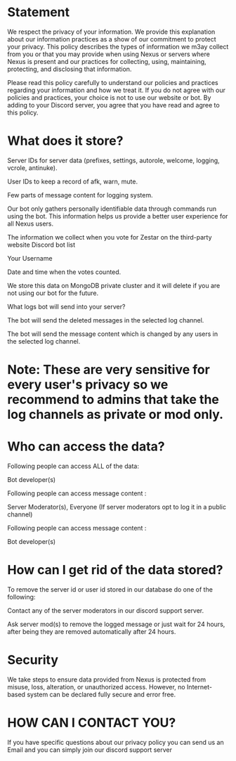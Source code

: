 # Statement

We respect the privacy of your information. We provide this explanation about our information practices as a show of our commitment to protect your privacy. This policy describes the types of information we m3ay collect from you or that you may provide when using Nexus or servers where Nexus is present and our practices for collecting, using, maintaining, protecting, and disclosing that information.

Please read this policy carefully to understand our policies and practices regarding your information and how we treat it. If you do not agree with our policies and practices, your choice is not to use our website or bot. By adding 
to your Discord server, you agree that you have read and agree to this policy.

# What does it store?

Server IDs for server data (prefixes, settings, autorole, welcome, logging, vcrole, antinuke).

User IDs to keep a record of afk, warn, mute.

Few parts of message content for logging system.

Our bot only gathers personally identifiable data through commands run using the bot. This information helps us provide a better user experience for all Nexus users.

The information we collect when you vote for Zestar on the third-party website Discord bot list

Your Username

Date and time when the votes counted.

We store this data on MongoDB private cluster and it will delete if you are not using our bot for the future.

What logs bot will send into your server?

The bot will send the deleted messages in the selected log channel.

The bot will send the message content which is changed by any users in the selected log channel.

# Note: These are very sensitive for every user's privacy so we recommend to admins that take the log channels as private or mod only.

# Who can access the data?

Following people can access ALL of the data:

Bot developer(s)

Following people can access message content :

Server Moderator(s), Everyone (If server moderators opt to log it in a public channel)

Following people can access message content :

Bot developer(s)

# How can I get rid of the data stored?

To remove the server id or user id stored in our database do one of the following:

Contact any of the server moderators in our discord support server.

Ask server mod(s) to remove the logged message or just wait for 24 hours, after being they are removed automatically after 24 hours.

# Security

We take steps to ensure data provided from Nexus is protected from misuse, loss, alteration, or unauthorized access. However, no Internet-based system can be declared fully secure and error free. 

# HOW CAN I CONTACT YOU?

If you have specific questions about our privacy policy you can send us an Email and you can simply join our discord support server

